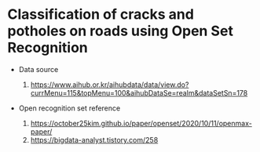 # Classification of cracks and potholes on roads using Open Set Recognition

* Data source
  1. https://www.aihub.or.kr/aihubdata/data/view.do?currMenu=115&topMenu=100&aihubDataSe=realm&dataSetSn=178

* Open recognition set reference
  1. https://october25kim.github.io/paper/openset/2020/10/11/openmax-paper/
  2. https://bigdata-analyst.tistory.com/258
